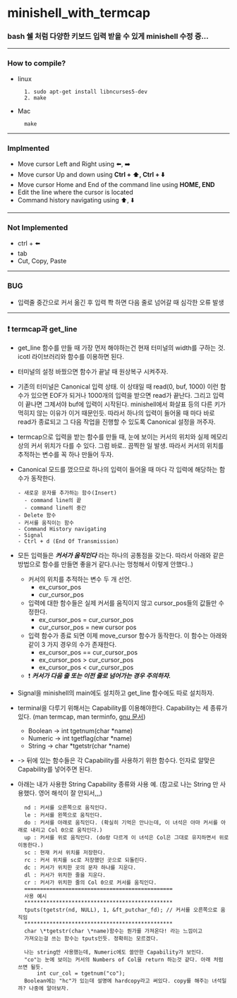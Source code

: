 # minishell_with_termcap
### bash 쉘 처럼 다양한 키보드 입력 받을 수 있게 minishell 수정 중...
-----
### How to compile?
- linux

  ```
    1. sudo apt-get install libncurses5-dev
    2. make
  ```

- Mac

  ```
    make
  ```
-----

### Implmented
- Move cursor Left and Right using :arrow_left:, :arrow_right:
- Move cursor Up and down using **Ctrl + :arrow_up:, Ctrl + :arrow_down:**
- Move cursor Home and End of the command line using **HOME, END**
- Edit the line where the cursor is located
- Command history navigating using :arrow_up:, :arrow_down:

-----
### Not Implemented
- ctrl + :arrow_left:
- tab
- Cut, Copy, Paste

-----
### BUG
- 입력줄 중간으로 커서 옮긴 후 입력 쫙 하면 다음 줄로 넘어갈 때 심각한 오류 발생

-----
### :heavy_exclamation_mark: termcap과 get_line
- get_line 함수를 만들 때 가장 먼저 해야하는건 현재 터미널의 width를 구하는 것. icotl 라이브러리와 함수를 이용하면 된다.  

- 터미널의 설정 바꿨으면 함수가 끝날 때 원상복구 시켜주자.  

- 기존의 터미널은 Canonical 입력 상태. 이 상태일 때 read(0, buf, 1000) 이런 함수가 있으면 EOF가 되거나 1000개의 입력을 받으면
read가 끝난다. 그리고 입력이 끝나면 그제서야 buf에 입력이 시작된다. minishell에서 화살표 등의 다른 키가 먹히지 않는 이유가 이거 때문인듯.
따라서 하나의 입력이 들어올 때 마다 바로 read가 종료되고 그 다음 작업을 진행할 수 있도록 Canonical 설정을 꺼주자.  

- termcap으로 입력을 받는 함수를 만들 때, 눈에 보이는 커서의 위치와 실제 메모리 상의 커서 위치가 다를 수 있다.
그럼 바로.. 끔찍한 일 발생. 따라서 커서의 위치를 추적하는 변수를 꼭 하나 만들어 두자.  

- Canonical 모드를 껐으므로 하나의 입력이 들어올 때 마다 각 입력에 해당하는 함수가 동작한다.  
  ```
  - 새로운 문자를 추가하는 함수(Insert)
    - command line의 끝
    - command line의 중간
  - Delete 함수
  - 커서를 움직이는 함수
  - Command History navigating
  - Signal
  - Ctrl + d (End Of Transmission)
  ```  
  
- 모든 입력들은 ***커서가 움직인다*** 라는 하나의 공통점을 갖는다. 따라서 아래와 같은 방법으로 함수를 만들면 좋을거 같다.(나는 멍청해서 이렇게 안했다..)
  - 커서의 위치를 추적하는 변수 두 개 선언.
    - ex_cursor_pos
    - cur_cursor_pos
  - 입력에 대한 함수들은 실제 커서를 움직이지 않고 cursor_pos들의 값들만 수정한다.
    - ex_cursor_pos = cur_cursor_pos
    - cur_cursor_pos = new cursor pos
  - 입력 함수가 종료 되면 이제 move_cursor 함수가 동작한다. 이 함수는 아래와 같이 3 가지 경우의 수가 존재한다.
    - ex_cursor_pos == cur_cursor_pos
    - ex_cursor_pos > cur_cursor_pos
    - ex_cursor_pos < cur_cursor_pos
  - :heavy_exclamation_mark: ***커서가 다음 줄 또는 이전 줄로 넘어가는 경우 주의하자.***  

- Signal을 minishell의 main에도 설치하고 get_line 함수에도 따로 설치하자.  

- terminal을 다루기 위해서는 Capability를 이용해야한다. Capability는 세 종류가 있다. (man termcap, man terminfo, [gnu 문서](https://www.gnu.org/software/termutils/manual/termcap-1.3/html_node/termcap_5.html))
  - Boolean   -> int tgetnum(char \*name)
  - Numeric   -> int tgetflag(char \*name)
  - String    -> char \*tgetstr(char \*name)
- -> 뒤에 있는 함수들은 각 Capability를 사용하기 위한 함수다. 인자로 알맞은 Capability를 넣어주면 된다.  

- 아래는 내가 사용한 String Capability 종류와 사용 예. (참고로 나는 String 만 사용했다. 영어 해석이 잘 안되서,,,)
  ```    
    nd : 커서를 오른쪽으로 움직인다.
    le : 커서를 왼쪽으로 움직인다.
    do : 커서를 아래로 움직인다. (확실히 기억은 안나는데, 이 녀석은 아마 커서를 아래로 내리고 Col 0으로 움직인다.)
    up : 커서를 위로 움직인다. (do랑 다르게 이 녀석은 Col은 그대로 유지하면서 위로 이동한다.)
    sc : 현재 커서 위치를 저장한다.
    rc : 커서 위치를 sc로 저장했던 곳으로 되돌린다.
    dc : 커서가 위치한 곳의 문자 하나를 지운다.
    dl : 커서가 위치한 줄을 지운다.
    cr : 커서가 위치한 줄의 Col 0으로 커서를 움직인다.
    ===============================================
    사용 예시
    ***********************************************
    tputs(tgetstr(nd, NULL), 1, &ft_putchar_fd); // 커서를 오른쪽으로 움직임
    ***********************************************
    char \*tgetstr(char \*name)함수는 뭔가를 가져온다! 라는 느낌이고
    가져오는걸 쓰는 함수는 tputs인듯. 정확히는 모르겠다.
    
    나는 string만 사용했는데, Numeric에도 쓸만한 Capability가 보인다.
    "co"는 눈에 보이는 커서의 Numbers of Col을 return 하는것 같다. 아래 처럼 쓰면 될듯.
        int cur_col = tgetnum("co");
    Boolean에는 "hc"가 있는데 설명에 hardcopy라고 써있다. copy를 해주는 녀석일까? 나중에 알아보자.
  ```
